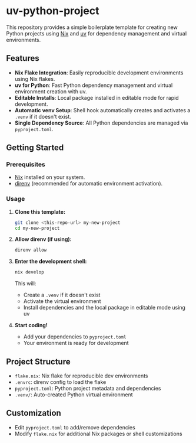 # uv-python-project

This repository provides a simple boilerplate template for creating new Python projects using [Nix](https://nixos.org/) and [uv](https://github.com/astral-sh/uv) for dependency management and virtual environments.

## Features
- **Nix Flake Integration**: Easily reproducible development environments using Nix flakes.
- **uv for Python**: Fast Python dependency management and virtual environment creation with uv.
- **Editable Installs**: Local package installed in editable mode for rapid development.
- **Automatic venv Setup**: Shell hook automatically creates and activates a `.venv` if it doesn't exist.
- **Single Dependency Source**: All Python dependencies are managed via `pyproject.toml`.

## Getting Started

### Prerequisites
- [Nix](https://nixos.org/download.html) installed on your system.
- [direnv](https://direnv.net/) (recommended for automatic environment activation).

### Usage
1. **Clone this template:**
   ```sh
   git clone <this-repo-url> my-new-project
   cd my-new-project
   ```
2. **Allow direnv (if using):**
   ```sh
   direnv allow
   ```
3. **Enter the development shell:**
   ```sh
   nix develop
   ```
   This will:
   - Create a `.venv` if it doesn't exist
   - Activate the virtual environment
   - Install dependencies and the local package in editable mode using uv

4. **Start coding!**
   - Add your dependencies to `pyproject.toml`
   - Your environment is ready for development

## Project Structure
- `flake.nix`: Nix flake for reproducible dev environments
- `.envrc`: direnv config to load the flake
- `pyproject.toml`: Python project metadata and dependencies
- `.venv/`: Auto-created Python virtual environment

## Customization
- Edit `pyproject.toml` to add/remove dependencies
- Modify `flake.nix` for additional Nix packages or shell customizations

